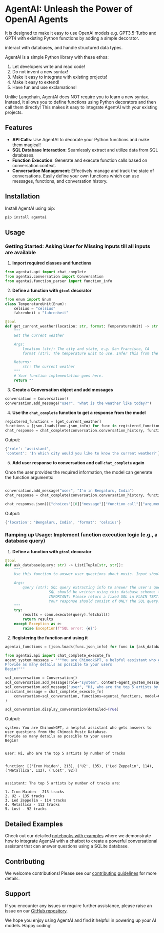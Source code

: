 # AgentAI: Unleash the Power of OpenAI Agents

It is designed to make it easy to use OpenAI models e.g. GPT3.5-Turbo and GPT4 with existing Python functions by adding a simple decorator.

interact with databases, and handle structured data types.

AgentAI is a simple Python library with these ethos:

1. Let developers write and read code!
2. Do not invent a new syntax!
3. Make it easy to integrate with existing projects!
4. Make it easy to extend!
5. Have fun and use exclamations!

Unlike Langchain, AgentAI does NOT require you to learn a new syntax. Instead, it allows you to define functions using Python decorators and then call them directly!
This makes it easy to integrate AgentAI with your existing projects.

## Features

- **API Calls**: Use AgentAI to decorate your Python functions and make them magical!
- **SQL Database Interaction**: Seamlessly extract and utilize data from SQL databases.
- **Function Execution**: Generate and execute function calls based on conversation context.
- **Conversation Management**: Effectively manage and track the state of conversations. Easily define your own functions which can use messages, functions, and conversation history.

## Installation

Install AgentAI using pip:

```bash
pip install agentai
```

## Usage

### Getting Started: Asking User for Missing Inputs till all inputs are available

1. **Import required classes and functions**

```python
from agentai.api import chat_complete
from agentai.conversation import Conversation
from agentai.function_parser import function_info
```

2. **Define a function with `@tool` decorator**

```python
from enum import Enum
class TemperatureUnit(Enum):
    celsius = "celsius"
    fahrenheit = "fahrenheit"

@tool
def get_current_weather(location: str, format: TemperatureUnit) -> str:
    """
    Get the current weather

    Args:
        location (str): The city and state, e.g. San Francisco, CA
        format (str): The temperature unit to use. Infer this from the users location.

    Returns:
        str: The current weather
    """
    # Your function implementation goes here.
    return ""
```

3. **Create a Conversation object and add messages**

```python
conversation = Conversation()
conversation.add_message("user", "what is the weather like today?")
```

4. **Use the `chat_complete` function to get a response from the model**

```python
registered_functions = [get_current_weather]
functions = [json.loads(func.json_info) for func in registered_functions]
chat_response = chat_complete(conversation.conversation_history, functions=functions)
```

Output:

```javascript
{'role': 'assistant',
'content': 'In which city would you like to know the current weather?'}
```

5. **Add user response to conversation and call `chat_complete` again**

Once the user provides the required information, the model can generate the function arguments:

```python

conversation.add_message("user", "I'm in Bengaluru, India")
chat_response = chat_complete(conversation.conversation_history, functions=functions, model=GPT_MODEL)

chat_response.json()["choices"][0]["message"]["function_call"]["arguments"]
```

Output:

```python
{'location': 'Bengaluru, India', 'format': 'celsius'}
```

### Ramping up Usage: Implement function execution logic (e.g., a database query)

1. **Define a function with `@tool` decorator**

```python
@tool
def ask_database(query: str) -> List[Tuple[str, str]]:
    """
    Use this function to answer user questions about music. Input should be a fully formed SQL query.

    Args:
        query (str): SQL query extracting info to answer the user's question.
                    SQL should be written using this database schema: <database_schema_string>
                    IMPORTANT: Please return a fixed SQL in PLAIN TEXT.
                    Your response should consist of ONLY the SQL query.
    """
    try:
        results = conn.execute(query).fetchall()
        return results
    except Exception as e:
        raise Exception(f"SQL error: {e}")
```

2. **Registering the function and using it**

```python
agentai_functions = [json.loads(func.json_info) for func in [ask_database]]

from agentai.api import chat_complete_execute_fn
agent_system_message = """You are ChinookGPT, a helpful assistant who gets answers to user questions from the Chinook Music Database.
Provide as many details as possible to your users
Begin!"""

sql_conversation = Conversation()
sql_conversation.add_message(role="system", content=agent_system_message)
sql_conversation.add_message("user", "Hi, who are the top 5 artists by number of tracks")
assistant_message = chat_complete_execute_fn(
    conversation=sql_conversation, functions=agentai_functions, model=GPT_MODEL, callable_function=ask_database
)

sql_conversation.display_conversation(detailed=True)
```

Output:

```traceback
system: You are ChinookGPT, a helpful assistant who gets answers to user questions from the Chinook Music Database.
Provide as many details as possible to your users
Begin!


user: Hi, who are the top 5 artists by number of tracks


function: [('Iron Maiden', 213), ('U2', 135), ('Led Zeppelin', 114), ('Metallica', 112), ('Lost', 92)]


assistant: The top 5 artists by number of tracks are:

1. Iron Maiden - 213 tracks
2. U2 - 135 tracks
3. Led Zeppelin - 114 tracks
4. Metallica - 112 tracks
5. Lost - 92 tracks
```

## Detailed Examples

Check out our detailed [notebooks with examples](https://github.com/NirantK/agentai/docs/) where we demonstrate how to integrate AgentAI with a chatbot to create a powerful conversational assistant that can answer questions using a SQLite database.

## Contributing

We welcome contributions! Please see our [contributing guidelines](https://github.com/NirantK/agentai) for more details.

## Support

If you encounter any issues or require further assistance, please raise an issue on our [GitHub repository](https://github.com/NirantK/agentai/issues).

We hope you enjoy using AgentAI and find it helpful in powering up your AI models. Happy coding!
